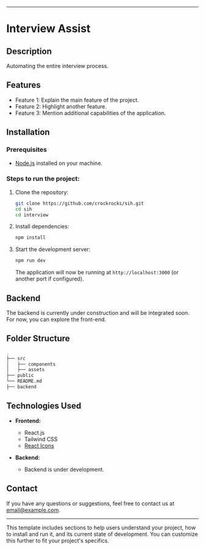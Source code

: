 

---

# Interview Assist

## Description
Automating the entire interview process.

## Features
- Feature 1: Explain the main feature of the project.
- Feature 2: Highlight another feature.
- Feature 3: Mention additional capabilities of the application.

## Installation

### Prerequisites
- [Node.js](https://nodejs.org/) installed on your machine.

### Steps to run the project:

1. Clone the repository:

   ```bash
   git clone https://github.com/crockrocks/sih.git
   cd sih
   cd interview
   ```

2. Install dependencies:

   ```bash
   npm install
   ```

3. Start the development server:

   ```bash
   npm run dev
   ```

   The application will now be running at `http://localhost:3000` (or another port if configured).

## Backend
The backend is currently under construction and will be integrated soon. For now, you can explore the front-end.

## Folder Structure

```bash
.
├── src
│   ├── components    
│   ├── assets     
├── public         
└── README.md
├── backend
```

## Technologies Used
- **Frontend:**
  - React.js
  - Tailwind CSS
  - [React Icons](https://react-icons.github.io/react-icons/)

- **Backend:**
  - Backend is under development.



## Contact
If you have any questions or suggestions, feel free to contact us at [email@example.com](mailto:harshpant3703@gmail.com).

---

This template includes sections to help users understand your project, how to install and run it, and its current state of development. You can customize this further to fit your project's specifics.
